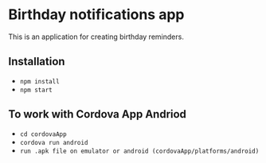 # Birthday notifications app

This is an application for creating birthday  reminders.

## Installation

* ````npm install````
* ````npm start````

## To work with Cordova App Andriod

* ````cd cordovaApp````
* ````cordova run android````
* ````run .apk file on emulator or android (cordovaApp/platforms/android)````
